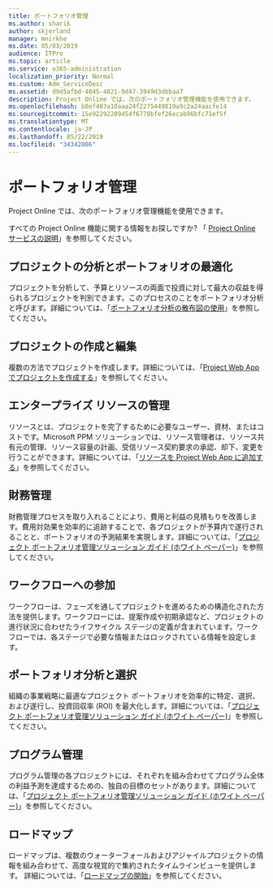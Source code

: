 ```yaml
---
title: ポートフォリオ管理
ms.author: sharik
author: skjerland
manager: mnirkhe
ms.date: 05/03/2019
audience: ITPro
ms.topic: article
ms.service: o365-administration
localization_priority: Normal
ms.custom: Adm_ServiceDesc
ms.assetid: d9d5afbd-4045-4821-9d47-3949d3dbbaa7
description: Project Online では、次のポートフォリオ管理機能を使用できます。
ms.openlocfilehash: b8ef403a10aaa24f2275449819a9c2a24aacfe14
ms.sourcegitcommit: 15e92292209454f6778bfef26ecab96bfc71ef5f
ms.translationtype: MT
ms.contentlocale: ja-JP
ms.lasthandoff: 05/22/2019
ms.locfileid: "34342006"
---
```

# <a name="portfolio-management"></a>ポートフォリオ管理

Project Online では、次のポートフォリオ管理機能を使用できます。
  
すべての Project Online 機能に関する情報をお探しですか? 「 [Project Online サービスの説明](project-online-service-description.md)」を参照してください。
  
## <a name="analyze-projects-and-optimize-portfolio"></a>プロジェクトの分析とポートフォリオの最適化
<a name="bkmk_AnalyzeProjects"> </a>

プロジェクトを分析して、予算とリソースの両面で投資に対して最大の収益を得られるプロジェクトを判別できます。このプロセスのことをポートフォリオ分析と呼びます。詳細については、「[ポートフォリオ分析の散布図の使用](http://go.microsoft.com/fwlink/?LinkID=823665&amp;clcid=0x409)」を参照してください。
  
## <a name="create-and-edit-projects"></a>プロジェクトの作成と編集
<a name="bkmk_CreateAndEditProjects"> </a>

複数の方法でプロジェクトを作成します。詳細については、「[Project Web App でプロジェクトを作成する](http://go.microsoft.com/fwlink/?LinkID=746895&amp;clcid=0x409)」を参照してください。
  
## <a name="enterprise-resource-management"></a>エンタープライズ リソースの管理
<a name="bkmk_ResourceManagement"> </a>

リソースとは、プロジェクトを完了するために必要なユーザー、資材、またはコストです。Microsoft PPM ソリューションでは、リソース管理者は、リソース共有元の管理、リソース容量の計画、受信リソース契約要求の承認、却下、変更を行うことができます。詳細については、「[リソースを Project Web App に追加する](https://go.microsoft.com/fwlink/p/?LinkId=271320)」を参照してください。
  
## <a name="financial-management"></a>財務管理
<a name="bkmk_FinancialManagement"> </a>

財務管理プロセスを取り入れることにより、費用と利益の見積もりを改善します。費用対効果を効率的に追跡することで、各プロジェクトが予算内で遂行されることと、ポートフォリオの予測結果を実現します。詳細については、「[プロジェクト ポートフォリオ管理ソリューション ガイド (ホワイト ペーパー)](https://go.microsoft.com/fwlink/p/?LinkId=402633)」を参照してください。
  
## <a name="participate-in-workflow"></a>ワークフローへの参加
<a name="bkmk_ParticipateInWorkflow"> </a>

ワークフローは、フェーズを通してプロジェクトを進めるための構造化された方法を提供します。ワークフローには、提案作成や初期承認など、プロジェクトの進行状況に合わせたライフサイクル ステージの定義が含まれています。ワークフローでは、各ステージで必要な情報またはロックされている情報を設定します。
  
## <a name="portfolio-analytics-and-selection"></a>ポートフォリオ分析と選択
<a name="bkmk_PortfolioAnalyticsandSelection"> </a>

組織の事業戦略に最適なプロジェクト ポートフォリオを効率的に特定、選択、および遂行し、投資回収率 (ROI) を最大化します。詳細については、「[プロジェクト ポートフォリオ管理ソリューション ガイド (ホワイト ペーパー)](https://go.microsoft.com/fwlink/p/?LinkId=402633)」を参照してください。
  
## <a name="program-management"></a>プログラム管理
<a name="bkmk_ProgramManagement"> </a>

プログラム管理の各プロジェクトには、それぞれを組み合わせてプログラム全体の利益予測を達成するための、独自の目標のセットがあります。詳細については、「[プロジェクト ポートフォリオ管理ソリューション ガイド (ホワイト ペーパー)](https://go.microsoft.com/fwlink/p/?LinkId=402633)」を参照してください。
  
## <a name="roadmap"></a>ロードマップ
ロードマップは、複数のウォーターフォールおよびアジャイルプロジェクトの情報を組み合わせて、高度な視覚的で集約されたタイムラインビューを提供します。 詳細については、「[ロードマップの開始](https://support.office.com/article/video-welcome-to-roadmap-57764149-51b8-468f-a50d-9ea6a4fd835a)」を参照してください。

